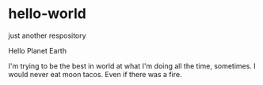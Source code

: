 # hello-world
just another respository

Hello Planet Earth

I'm trying to be the best in world at what I'm doing all the time, sometimes. 
I would never eat moon tacos.  Even if there was a fire.  

